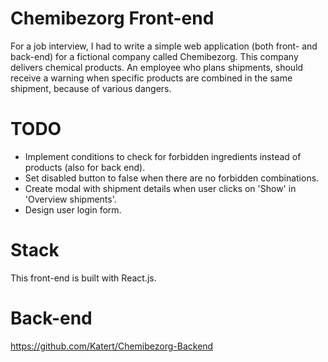 # Chemibezorg Front-end
For a job interview, I had to write a simple web application (both front- and back-end) for a fictional company called Chemibezorg.
This company delivers chemical products. An employee who plans shipments, should receive a warning when specific products are combined in the same shipment, 
because of various dangers.

# TODO

- Implement conditions to check for forbidden ingredients instead of products (also for back end).
- Set disabled button to false when there are no forbidden combinations.
- Create modal with shipment details when user clicks on 'Show' in 'Overview shipments'.
- Design user login form.

# Stack
This front-end is built with React.js. 

# Back-end
https://github.com/Katert/Chemibezorg-Backend
